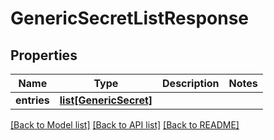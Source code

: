 # GenericSecretListResponse

## Properties
Name | Type | Description | Notes
------------ | ------------- | ------------- | -------------
**entries** | [**list[GenericSecret]**](GenericSecret.md) |  | 

[[Back to Model list]](../README.md#documentation-for-models) [[Back to API list]](../README.md#documentation-for-api-endpoints) [[Back to README]](../README.md)

